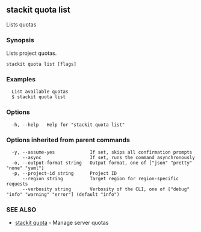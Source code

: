 ## stackit quota list

Lists quotas

### Synopsis

Lists project quotas.

```
stackit quota list [flags]
```

### Examples

```
  List available quotas
  $ stackit quota list
```

### Options

```
  -h, --help   Help for "stackit quota list"
```

### Options inherited from parent commands

```
  -y, --assume-yes             If set, skips all confirmation prompts
      --async                  If set, runs the command asynchronously
  -o, --output-format string   Output format, one of ["json" "pretty" "none" "yaml"]
  -p, --project-id string      Project ID
      --region string          Target region for region-specific requests
      --verbosity string       Verbosity of the CLI, one of ["debug" "info" "warning" "error"] (default "info")
```

### SEE ALSO

* [stackit quota](./stackit_quota.md)	 - Manage server quotas

